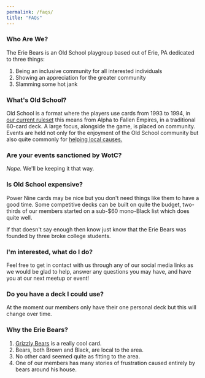 ```yaml
---
permalink: /faqs/
title: "FAQs"
---
```


### Who Are We?

The Erie Bears is an Old School playgroup based out of Erie, PA dedicated to three things:

1. Being an inclusive community for all interested individuals
2. Showing an appreciation for the greater community
3. Slamming some hot jank

### What's Old School?

Old School is a format where the players use cards from 1993 to 1994, in [our current ruleset][1] this means from Alpha to Fallen Empires, in a traditional 60-card deck. A large focus, alongside the game, is placed on community. Events are held not only for the enjoyment of the Old School community but also quite commonly for [helping local causes.][2]

### Are your events sanctioned by WotC?

*Nope.* We'll be keeping it that way.

### Is Old School expensive?

Power Nine cards may be nice but you don't need things like them to have a good time. Some competitive decks can be built on quite the budget, two-thirds of our members started on a sub-$60 mono-Black list which does quite well. 

If that doesn't say enough then know just know that the Erie Bears was founded by three broke college students.

### I'm interested, what do I do?

Feel free to get in contact with us through any of our social media links as we would be glad to help, answer any questions you may have, and have you at our next meetup or event!

### Do you have a deck I could use?

At the moment our members only have their one personal deck but this will change over time.

### Why the Erie Bears?

1. [Grizzly Bears][3] is a really cool card.
2. Bears, both Brown and Black, are local to the area. 
3. No other card seemed quite as fitting to the area.
4. One of our members has many stories of frustration caused entirely by bears around his house.

[1]: https://sentineloldschoolmtg.com/atlantic-93-94/ "Atlantic 93/94 Magic Rules"
[2]: https://sites.google.com/view/philadelphiaos/articles-reports/balance-2020-tos-report "A recent example, $1069 to the APEDF, which one of our members played in"
[3]: https://gatherer.wizards.com/Pages/Card/Details.aspx?multiverseid=155 "Alpha Bear goes roar"
